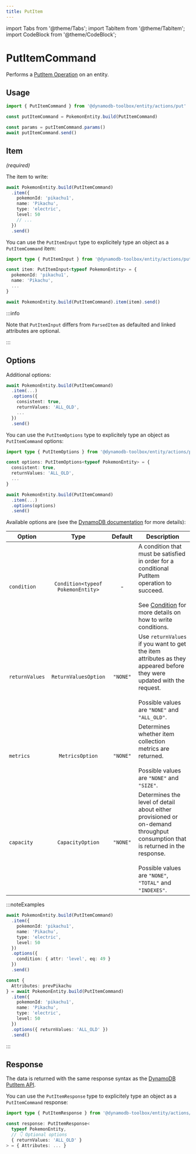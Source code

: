 ```yaml
---
title: PutItem
---
```


import Tabs from '@theme/Tabs';
import TabItem from '@theme/TabItem';
import CodeBlock from '@theme/CodeBlock';

# PutItemCommand

Performs a [PutItem Operation](https://docs.aws.amazon.com/amazondynamodb/latest/APIReference/API_PutItem.html) on an entity.

## Usage

```ts
import { PutItemCommand } from '@dynamodb-toolbox/entity/actions/put'

const putItemCommand = PokemonEntity.build(PutItemCommand)

const params = putItemCommand.params()
await putItemCommand.send()
```

## Item

<p style={{marginTop: '-15px'}}><i>(required)</i></p>

The item to write:

```ts
await PokemonEntity.build(PutItemCommand)
  .item({
    pokemonId: 'pikachu1',
    name: 'Pikachu',
    type: 'electric',
    level: 50
    // ...
  })
  .send()
```

You can use the `PutItemInput` type to explicitely type an object as a `PutItemCommand` item:

```ts
import type { PutItemInput } from '@dynamodb-toolbox/entity/actions/put'

const item: PutItemInput<typeof PokemonEntity> = {
  pokemonId: 'pikachu1',
  name: 'Pikachu',
  ...
}

await PokemonEntity.build(PutItemCommand).item(item).send()
```

:::info

Note that `PutItemInput` differs from `ParsedItem` as defaulted and linked attributes are optional.

:::

## Options

Additional options:

```ts
await PokemonEntity.build(PutItemCommand)
  .item(...)
  .options({
    consistent: true,
    returnValues: 'ALL_OLD',
    ...
  })
  .send()
```

You can use the `PutItemOptions` type to explicitely type an object as `PutItemCommand` options:

```ts
import type { PutItemOptions } from '@dynamodb-toolbox/entity/actions/put'

const options: PutItemOptions<typeof PokemonEntity> = {
  consistent: true,
  returnValues: 'ALL_OLD',
  ...
}

await PokemonEntity.build(PutItemCommand)
  .item(...)
  .options(options)
  .send()
```

Available options are (see the [DynamoDB documentation](https://docs.aws.amazon.com/amazondynamodb/latest/APIReference/API_PutItem.html#API_PutItem_RequestParameters) for more details):

| Option         |               Type                | Default  | Description                                                                                                                                                                                     |
| -------------- | :-------------------------------: | :------: | ----------------------------------------------------------------------------------------------------------------------------------------------------------------------------------------------- |
| `condition`    | `Condition<typeof PokemonEntity>` |    -     | A condition that must be satisfied in order for a conditional PutItem operation to succeed.<br/><br/>See [Condition](TODO) for more details on how to write conditions.                         |
| `returnValues` |       `ReturnValuesOption`        | `"NONE"` | Use `returnValues` if you want to get the item attributes as they appeared before they were updated with the request.<br/><br/>Possible values are `"NONE"` and `"ALL_OLD"`.                    |
| `metrics`      |          `MetricsOption`          | `"NONE"` | Determines whether item collection metrics are returned.<br/><br/>Possible values are `"NONE"` and `"SIZE"`.                                                                                    |
| `capacity`     |         `CapacityOption`          | `"NONE"` | Determines the level of detail about either provisioned or on-demand throughput consumption that is returned in the response.<br/><br/>Possible values are `"NONE"`, `"TOTAL"` and `"INDEXES"`. |

:::noteExamples

<Tabs>
<TabItem value="conditional" label="Conditional write">

```ts
await PokemonEntity.build(PutItemCommand)
  .item({
    pokemonId: 'pikachu1',
    name: 'Pikachu',
    type: 'electric',
    level: 50
  })
  .options({
    condition: { attr: 'level', eq: 49 }
  })
  .send()
```

</TabItem>
<TabItem value="return-values" label="Return values">

```ts
const {
  Attributes: prevPikachu
} = await PokemonEntity.build(PutItemCommand)
  .item({
    pokemonId: 'pikachu1',
    name: 'Pikachu',
    type: 'electric',
    level: 50
  })
  .options({ returnValues: 'ALL_OLD' })
  .send()
```

</TabItem>
</Tabs>

:::

## Response

The data is returned with the same response syntax as the [DynamoDB PutItem API](https://docs.aws.amazon.com/amazondynamodb/latest/APIReference/API_PutItem.html#API_PutItem_ResponseElements).

You can use the `PutItemResponse` type to explicitely type an object as a `PutItemCommand` response:

```ts
import type { PutItemResponse } from '@dynamodb-toolbox/entity/actions/put'

const response: PutItemResponse<
  typeof PokemonEntity,
  // 👇 Optional options
  { returnValues: 'ALL_OLD' }
> = { Attributes: ... }
```
